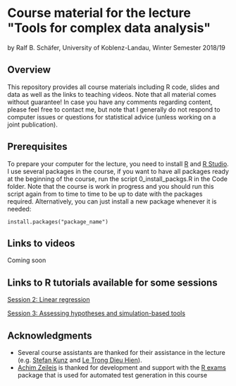 # Course material for the lecture "Tools for complex data analysis"

by Ralf B. Schäfer, University of Koblenz-Landau, Winter Semester 2018/19

## Overview

This repository provides all course materials including R code, slides and data as well as the links to teaching videos.
Note that all material comes without guarantee! In case you have any comments regarding content, 
please feel free to contact me, but note that I generally do not respond to computer issues or questions 
for statistical advice (unless working on a joint publication).

## Prerequisites

To prepare your computer for the lecture, you need to install [R](http://www.r-project.org/) and 
[R Studio](http://www.rstudio.com/). I use several packages in the course, if you want to have all packages 
ready at the beginning of the course, run the script 0_install_packgs.R in the Code folder. Note that 
the course is work in progress and you should run this script again from to time to time to be up to date with 
the packages required. Alternatively, you can just install a new package whenever it is needed:

```
install.packages("package_name")
```

## Links to videos
Coming soon

## Links to R tutorials available for some sessions
[Session 2: Linear regression](http://139.14.20.252:3838/session/2/)  

[Session 3: Assessing hypotheses and simulation-based tools](http://139.14.20.252:3838/session/3/)


## Acknowledgments
* Several course assistants are thanked for their assistance in the lecture (e.g. [Stefan Kunz](https://www.uni-koblenz-landau.de/en/campus-landau/faculty7/environmental-sciences/landscape-ecology/staff/stefan-kunz) and
[Le Trong Dieu Hien](https://www.uni-koblenz-landau.de/en/campus-landau/faculty7/environmental-sciences/landscape-ecology/Staff/dieuhien/letrongdieuhien)).
* [Achim Zeileis](https://eeecon.uibk.ac.at/~zeileis/) is thanked for development and support with the
[R exams](http://www.r-exams.org) package that is used for automated test generation in this course
